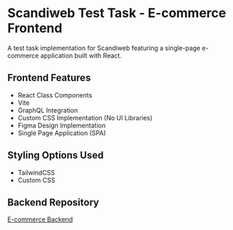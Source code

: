# Scandiweb Test Task - E-commerce Frontend

A test task implementation for Scandiweb featuring a single-page e-commerce application built with React.

## Frontend Features
- React Class Components
- Vite
- GraphQL Integration
- Custom CSS Implementation (No UI Libraries)
- Figma Design Implementation
- Single Page Application (SPA)

## Styling Options Used
- TailwindCSS
- Custom CSS

## Backend Repository
[E-commerce Backend](https://github.com/Ali-Mohamed-Abdelmawla/Ecommerce.git)